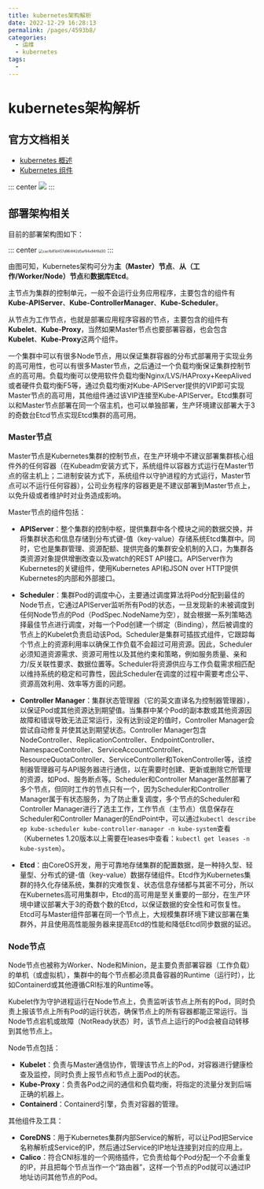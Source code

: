 ```yaml
---
title: kubernetes架构解析
date: 2022-12-29 16:28:13
permalink: /pages/4593b8/
categories:
  - 运维
  - kubernetes
tags:
  - 
---
```

# kubernetes架构解析
## 官方文档相关

- [kubernetes 概述](https://kubernetes.io/zh-cn/docs/concepts/overview/)
- [Kubernetes 组件](https://kubernetes.io/zh-cn/docs/concepts/overview/components/)

::: center
![](https://static.xiaoliutalk.cn/img/202208261616566.svg)
:::


## 部署架构相关

目前的部署架构图如下：

::: center
<img src="https://static.xiaoliutalk.cn/img/202307121634643.jpeg" alt="cacfb81d457d964f42d5af94e94f8d30" style="zoom:50%;" />
:::

由图可知，Kubernetes架构可分为**主（Master）节点**、**从（工作/Worker/Node）节点**和**数据库Etcd**。

主节点为集群的控制单元，一般不会运行业务应用程序，主要包含的组件有**Kube-APIServer**、**Kube-ControllerManager**、**Kube-Scheduler**。

从节点为工作节点，也就是部署应用程序容器的节点，主要包含的组件有**Kubelet**、**Kube-Proxy**，当然如果Master节点也要部署容器，也会包含**Kubelet**、**Kube-Proxy**这两个组件。

一个集群中可以有很多Node节点，用以保证集群容器的分布式部署用于实现业务的高可用性，也可以有很多Master节点，之后通过一个负载均衡保证集群控制节点的高可用。负载均衡可以使用软件负载均衡Nginx/LVS/HAProxy+KeepAlived或者硬件负载均衡F5等，通过负载均衡对Kube-APIServer提供的VIP即可实现Master节点的高可用，其他组件通过该VIP连接至Kube-APIServer。Etcd集群可以和Master节点部署在同一个宿主机，也可以单独部署，生产环境建议部署大于3的奇数台Etcd节点实现Etcd集群的高可用。

### Master节点

Master节点是Kubernetes集群的控制节点，在生产环境中不建议部署集群核心组件外的任何容器（在Kubeadm安装方式下，系统组件以容器方式运行在Master节点的宿主机上；二进制安装方式下，系统组件以守护进程的方式运行，Master节点可以不运行任何容器），公司业务程序的容器更是不建议部署到Master节点上，以免升级或者维护时对业务造成影响。

Master节点的组件包括：

- **APIServer**：整个集群的控制中枢，提供集群中各个模块之间的数据交换，并将集群状态和信息存储到分布式键-值（key-value）存储系统Etcd集群中。同时，它也是集群管理、资源配额、提供完备的集群安全机制的入口，为集群各类资源对象提供增删改查以及watch的REST API接口。APIServer作为Kubernetes的关键组件，使用Kubernetes API和JSON over HTTP提供Kubernetes的内部和外部接口。

- **Scheduler**：集群Pod的调度中心，主要通过调度算法将Pod分配到最佳的Node节点，它通过APIServer监听所有Pod的状态，一旦发现新的未被调度到任何Node节点的Pod（PodSpec.NodeName为空），就会根据一系列策略选择最佳节点进行调度，对每一个Pod创建一个绑定（Binding），然后被调度的节点上的Kubelet负责启动该Pod。Scheduler是集群可插拔式组件，它跟踪每个节点上的资源利用率以确保工作负载不会超过可用资源。因此，Scheduler必须知道资源需求、资源可用性以及其他约束和策略，例如服务质量、亲和力/反关联性要求、数据位置等。Scheduler将资源供应与工作负载需求相匹配以维持系统的稳定和可靠性，因此Scheduler在调度的过程中需要考虑公平、资源高效利用、效率等方面的问题。

- **Controller Manager**：集群状态管理器（它的英文直译名为控制器管理器），以保证Pod或其他资源达到期望值。当集群中某个Pod的副本数或其他资源因故障和错误导致无法正常运行，没有达到设定的值时，Controller Manager会尝试自动修复并使其达到期望状态。Controller Manager包含NodeController、ReplicationController、EndpointController、NamespaceController、ServiceAccountController、ResourceQuotaController、ServiceController和TokenController等，该控制器管理器可与API服务器进行通信，以在需要时创建、更新或删除它所管理的资源，如Pod、服务断点等。Scheduler和Controller Manager虽然部署了多个节点，但同时工作的节点只有一个，因为Scheduler和Controller Manager属于有状态服务，为了防止重复调度，多个节点的Scheduler和Controller Manager进行了选主工作，工作节点（主节点）信息保存在Scheduler和Controller Manager的EndPoint中，可以通过`kubectl describe ep kube-scheduler kube-controller-manager -n kube-system`查看（Kubernetes 1.20版本以上需要在leases中查看：`kubectl get leases -n kube-system`）。

- **Etcd**：由CoreOS开发，用于可靠地存储集群的配置数据，是一种持久型、轻量型、分布式的键-值（key-value）数据存储组件。Etcd作为Kubernetes集群的持久化存储系统，集群的灾难恢复、状态信息存储都与其密不可分，所以在Kubernetes高可用集群中，Etcd的高可用是至关重要的一部分，在生产环境中建议部署大于3的奇数个数的Etcd，以保证数据的安全性和可恢复性。Etcd可与Master组件部署在同一个节点上，大规模集群环境下建议部署在集群外，并且使用高性能服务器来提高Etcd的性能和降低Etcd同步数据的延迟。

### Node节点

Node节点也被称为Worker、Node和Minion，是主要负责部署容器（工作负载）的单机（或虚拟机），集群中的每个节点都必须具备容器的Runtime（运行时），比如Containerd或其他遵循CRI标准的Runtime等。

Kubelet作为守护进程运行在Node节点上，负责监听该节点上所有的Pod，同时负责上报该节点上所有Pod的运行状态，确保节点上的所有容器都能正常运行。当Node节点宕机或故障（NotReady状态）时，该节点上运行的Pod会被自动转移到其他节点上。

Node节点包括：

- **Kubelet**：负责与Master通信协作，管理该节点上的Pod，对容器进行健康检查及监控，同时负责上报节点和节点上面Pod的状态。
- **Kube-Proxy**：负责各Pod之间的通信和负载均衡，将指定的流量分发到后端正确的机器上。
- **Containerd**：Containerd引擎，负责对容器的管理。

其他组件及工具：

- **CoreDNS**：用于Kubernetes集群内部Service的解析，可以让Pod把Service名称解析成Service的IP，然后通过Service的IP地址连接到对应的应用上。
- **Calico**：符合CNI标准的一个网络插件，它负责给每个Pod分配一个不会重复的IP，并且把每个节点当作一个“路由器”，这样一个节点的Pod就可以通过IP地址访问其他节点的Pod。

